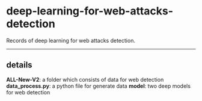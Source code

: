 # deep-learning-for-web-attacks-detection
Records of deep learning for web attacks detection.
****
## details

**ALL-New-V2**:  a folder which consists of data for web detection
**data_process.py**: a python file for generate data
**model**: two deep models for web detection
## 